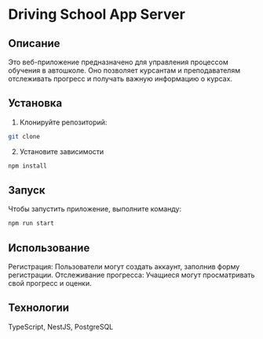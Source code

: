 # Driving School App Server

## Описание
Это веб-приложение предназначено для управления процессом
обучения в автошколе. Оно позволяет курсантам и преподавателям
отслеживать прогресс и получать важную информацию о курсах.

## Установка
1. Клонируйте репозиторий:
```bash
git clone
```

2. Установите зависимости
```bash
npm install
```

## Запуск
Чтобы запустить приложение, выполните команду:
```bash
npm run start
```

## Использование
Регистрация: Пользователи могут создать аккаунт, заполнив форму регистрации.
Отслеживание прогресса: Учащиеся могут просматривать свой прогресс и оценки.

## Технологии
TypeScript, NestJS, PostgreSQL
